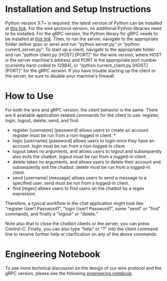 # Installation and Setup Instructions
Python version 3.7+ is required: the latest version of Python can be installed at [this link](https://www.python.org/downloads/).
For the wire protocol version, no additional Python libraries need to be installed. For the gRPC version, the Python library for gRPC needs to be installed at [this link](https://grpc.io/docs/languages/python/quickstart/).
Then, to run the server, navigate to the appropriate folder (either grpc or wire) and run "python server.py" or "python current_server.py". To start up a client, navigate to the appropriate folder and run "python client.py [HOST] [PORT]" for the wire version, where HOST is the server machine's address and PORT is the appropriate port number (currently hard-coded to 12984), or "python current_client.py [HOST] [PORT]" for the gRPC version. 
If you have trouble starting up the client or the server, be sure to disable your machine's firewall.

# How to Use
For both the wire and gRPC version, the client behavior is the same. There are 6 available application-related commands for the client to use: register, login, logout, delete, send, and find. 
* register [username] [password] allows users to create an account. register must be run from a non-logged in client.
    * 
* login [username] [password] allows users to login once they have an account. login must be run from a non-logged in client.
* logout takes no arguments, and allows users to logout and subsequently also exits the chatbot. logout must be run from a logged-in client.
* delete takes no arguments, and allows users to delete their account and subsequently exit the chatbot. delete must be run from a logged-in client.
* send [username] [message] allows users to send a message to a specified user. send must be run from a logged-in client.
* find [regex] allows users to find users on the chatbot by a regex expression.

Therefore, a typical workflow in the chat application might look like: "register User1 Password1", "login User1 Password1", some "send" or "find" commands, and finally a "logout" or "delete."

Note also that to close the chatbot clients or the server, you can press Control-C. Finally, you can also type "help" or "?" into the client command line to receive further help or clarification on any of the above commands. 

# Engineering Notebook
To see more technical discussion on the design of our wire protocol and the gRPC version, please see the following [engineering notebook](https://docs.google.com/document/d/1_woX4jMeICmyr4oACuNrLt2HmFSQO7RKk35GuqDuTLs/edit?usp=sharing).
